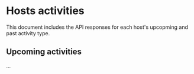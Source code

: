# Hosts activities

This document includes the API responses for each host's upcopming and past activity type.

## Upcoming activities

...



